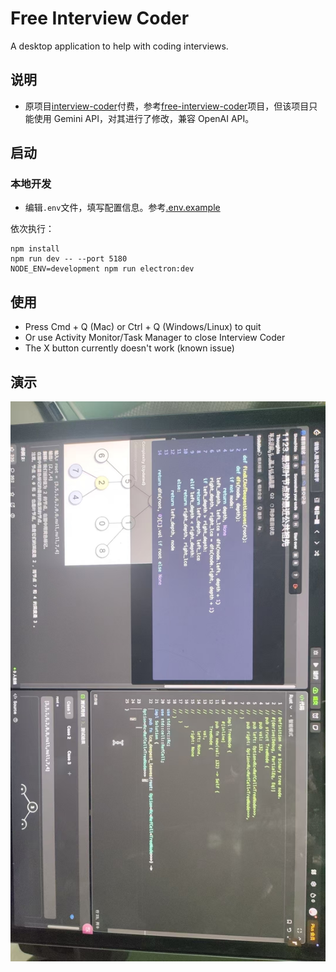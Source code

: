 # Free Interview Coder

A desktop application to help with coding interviews.

## 说明

- 原项目[interview-coder](https://github.com/ibttf/interview-coder)付费，参考[free-interview-coder](https://github.com/Prat011/free-interview-coder)项目，但该项目只能使用 Gemini API，对其进行了修改，兼容 OpenAI API。

## 启动

### 本地开发

- 编辑`.env`文件，填写配置信息。参考[.env.example](.env.example)

依次执行：

```
npm install
npm run dev -- --port 5180
NODE_ENV=development npm run electron:dev
```

## 使用

- Press Cmd + Q (Mac) or Ctrl + Q (Windows/Linux) to quit
- Or use Activity Monitor/Task Manager to close Interview Coder
- The X button currently doesn't work (known issue)

## 演示

![alt text](doc/image.png)
